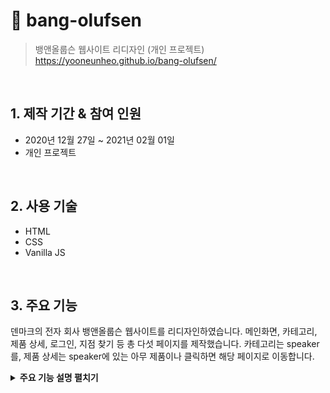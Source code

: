 # :pushpin: bang-olufsen

> 뱅앤올룹슨 웹사이트 리디자인 (개인 프로젝트)  
> https://yooneunheo.github.io/bang-olufsen/

<br />

## 1. 제작 기간 & 참여 인원

- 2020년 12월 27일 ~ 2021년 02월 01일
- 개인 프로젝트

<br />

## 2. 사용 기술

- HTML
- CSS
- Vanilla JS

<br />

## 3. 주요 기능

덴마크의 전자 회사 뱅앤올룹슨 웹사이트를 리디자인하였습니다.
메인화면, 카테고리, 제품 상세, 로그인, 지점 찾기 등 총 다섯 페이지를 제작했습니다.
카테고리는 speaker를, 제품 상세는 speaker에 있는 아무 제품이나 클릭하면 해당 페이지로 이동합니다.

<details>
<summary><b>주요 기능 설명 펼치기</b></summary>
<div markdown="1">

### 3.1. 반응형 웹 디자인

<img src = "images/readme/responsive.gif" width="450px">

<br />
<br />

### 3.2. 필터링

<img src = "images/readme/filtering.gif" width="450px">

- **필터링** :pushpin: [코드 확인](https://github.com/yooneunheo/bang-olufsen/blob/main/js/filtering.js)

  - HTML5의 `data-*` 속성을 이용하여 각 제품을 카테고리에 맞게 분류합니다.
  - 카테고리를 선택하면 그에 해당하는 제품만 볼 수 있도록 클래스를 추가합니다.

  <br />

### 3.3. 장바구니

<img src = "images/readme/cart.gif" width="450px">

- **비동기처리** :pushpin: [코드 확인](https://github.com/yooneunheo/bang-olufsen/blob/main/js/cart.js#L18)

  - Fetch API를 이용하여 [모든 제품 정보를 담은 JSON 형식의 데이터](https://github.com/yooneunheo/bang-olufsen/blob/main/products.json)를 불러옵니다.

- **클래스** :pushpin: [코드 확인](https://github.com/yooneunheo/bang-olufsen/blob/main/js/cart.js#L37)

  - 장바구니 기능을 위한 데이터와 함수들은 클래스 안에서 관리됩니다.
  - Products 클래스는 제품 정보를 받아 객체로 리턴시키며, UI 클래스는 화면을 구현합니다. Storage 클래스는 로컬 스토리지에 데이터를 저장합니다.

- **로컬 스토리지** :pushpin: [코드 확인](https://github.com/yooneunheo/bang-olufsen/blob/main/js/cart.js#L206)

  - 카트에 추가된 제품들은 로컬 스토리지를 통해 사용자의 브라우저에 저장됩니다.
  - 제품을 추가 및 제거를 할 수 있으며 그에 따라 가격과 수량도 동시에 변경됩니다.
  - 다른 페이지에서도 카트 정보가 실시간으로 반영되며, 브라우저 창을 닫아도 정보가 유지됩니다.

  <br />

### 3.4. 회전식 슬라이더 및 비디오 인터랙션

<img src = "images/readme/interactive.gif" width="450px">

- **회전식 슬라이더** :pushpin: [코드 확인](https://github.com/yooneunheo/bang-olufsen/blob/main/js/interactive-slider.js)

  - 각 슬라이드를 90도마다 자리를 지정하여 버튼을 누르면 90도씩 이동하도록 만들었습니다.
  - 슬라이드가 화면에 등장하면 해당 슬라이드 제품의 이름도 등장하게 만들었습니다.

- **비디오 인터랙션** :pushpin: [코드 확인](https://github.com/yooneunheo/bang-olufsen/blob/main/js/interactive-video.js)

  - HTML5의 캔버스를 이용하여 영상에서 프레임별로 추출한 이미지를 스크롤 위치에 맞추어 그려냅니다.
  - 기기의 사이즈에 맞추기 위해 height나 scroll 관련 값들은 CSS가 아닌 JS에서 동적으로 지정했습니다.
  - 애니메이션에 따른 호출 지연으로 틀어진 레이아웃이 우선 보이는 걸 방지하기 위해 레이아웃이 정상적으로 세팅되는 동안 로딩 화면으로 가리게 만들었습니다.

  <br />

### 3.5. 로그인폼 유효성 검사

<img src = "images/readme/login.gif" width="450px">

- **유효성 검사** :pushpin: [코드 확인](https://github.com/yooneunheo/bang-olufsen/blob/main/js/login.js)

  - 빈칸이거나 입력값이 유효하지 않은 형식일 때 에러 메시지를 출력합니다.

  <br />

### 3.6. 인포 윈도우 지도

<img src = "images/readme/map.gif" width="450px">

- **구글맵 API** :pushpin: [코드 확인](https://github.com/yooneunheo/bang-olufsen/blob/main/js/map.js)

  - 구글맵 API의 인포 윈도우 맵을 이용하였습니다.
  - [map-data.js](https://github.com/yooneunheo/bang-olufsen/blob/main/js/map-data.js) 에서 정보를 가져와 지도에 marker로 표시합니다.
  - marker을 클릭하면 인포 메시지창이 뜨는데, 안에 내용은 JS에서 HTML 요소를 동적으로 구현하였습니다.

</div>
</details>

<br />


